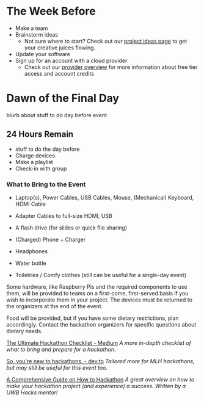 # The Week Before

- Make a team
- Brainstorm ideas
    - Not sure where to start? Check out our [project ideas page](_docs/project-ideas.md) to get your creative juices flowing.
- Update your software
- Sign up for an account with a cloud provider
    - Check out our [provider overview](_docs/cloud_account_setup.md) for more information about free tier access and account credits
# Dawn of the Final Day
blurb about stuff to do day before event

## 24 Hours Remain
- stuff to do the day before
- Charge devices
- Make a playlist
- Check-in with group

### What to Bring to the Event
- Laptop(s), Power Cables, USB Cables, Mouse, (Mechanical) Keyboard, HDMI Cable 

- Adapter Cables to full-size HDMI, USB
- A flash drive (for slides or quick file sharing)
- (Charged) Phone + Charger
- Headphones
- Water bottle
- Toiletries / Comfy clothes (still can be useful for a single-day event)

Some hardware, like Raspberry Pis and the required components to use them, will be provided to teams on a first-come, first-served basis if you wish to incorporate them in your project. The devices must be returned to the organizers at the end of the event.

Food will be provided, but if you have some dietary restrictions, plan accordingly. Contact the hackathon organizers for specific questions about dietary needs.

[The Ultimate Hackathon Checklist - Medium][hackathon-checklist]
_A more in-depth checklist of what to bring and prepare for a hackathon._

[So, you're new to hackathons. - dev.to][so-ur-new-to-hacking]
_Tailored more for MLH hackathons, but may still be useful for this event too._

[A Comprehensive Guide on How to Hackathon][how-to-hackathon]
_A great overview on how to make your hackathon project (and experience) a success. Written by a UWB Hacks mentor!_

[hackathon-checklist]: https://medium.com/hackconcordia/hackathon-checklist-525cc675a83f
[so-ur-new-to-hacking]: https://dev.to/kimcodes/so-youre-new-to-hackathons
[how-to-hackathon]: https://medium.com/@adammirza_97878/a-comprehensive-guide-on-how-to-hackathon-6d7ec00e1a08
[installing-software]: test
